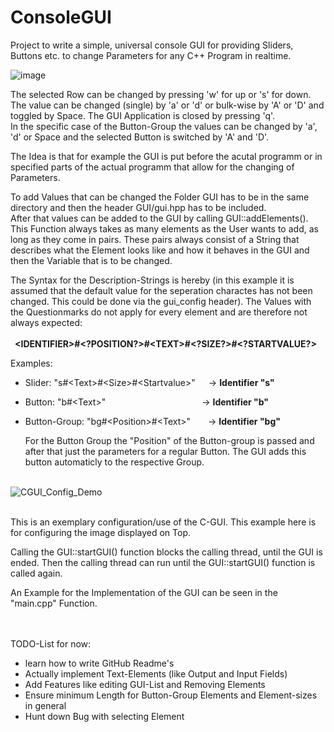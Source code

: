 # ConsoleGUI

Project to write a simple, universal console GUI for providing Sliders, Buttons etc. to change Parameters for any C++ Program in realtime.

![image](https://github.com/BerniSc/ConsoleGUI/assets/117440705/e3db5b00-819a-4c67-92f0-51fe1812a25e)

The selected Row can be changed by pressing 'w' for up or 's' for down. The value can be changed (single) by 'a' or 'd' or bulk-wise by 'A' or 'D' and toggled by Space.
The GUI Application is closed by pressing 'q'.<br>
In the specific case of the Button-Group the values can be changed by 'a', 'd' or Space and the selected Button is switched by 'A' and 'D'.<br> 

The Idea is that for example the GUI is put before the acutal programm or in specified parts of the actual programm that allow for the changing of Parameters.<br>

To add Values that can be changed the Folder GUI has to be in the same directory and then the header GUI/gui.hpp has to be included.<br>
After that values can be added to the GUI by calling GUI::addElements(). This Function always takes as many elements as the User wants to add, as long as they come in pairs. These pairs always consist of a String that describes what the Element looks like and how it behaves in the GUI and then the Variable that is to be changed.

The Syntax for the Description-Strings is hereby (in this example it is assumed that the default value for the seperation charactes has not been changed. This could be done via the gui_config header). The Values with the Questionmarks do not apply for every element and are therefore not always expected:
**<br><br>&ensp;\<IDENTIFIER>#\<?POSITION?>#\<TEXT>#\<?SIZE?>#\<?STARTVALUE?>**

Examples:
- Slider: "s#\<Text>#\<Size>#\<Startvalue>"&ensp;&ensp;&ensp;-> **Identifier "s"**
- Button: "b#\<Text>"&ensp;&ensp;&ensp;&ensp;&ensp;&ensp;&ensp;&ensp;&ensp;&ensp;&ensp;&ensp;&ensp;&ensp;&ensp;&ensp;&ensp;&ensp;&ensp;&ensp;&ensp;&ensp;-> **Identifier "b"**
- Button-Group: "bg#\<Position>#\<Text>"&ensp;&ensp;&ensp;&ensp;-> **Identifier "bg"**

  For the Button Group the "Position" of the Button-group is passed and after that just the parameters for a regular Button. The GUI adds this button automaticly to the respective Group.<br><br>
   
![CGUI_Config_Demo](https://github.com/BerniSc/ConsoleGUI/assets/117440705/b7e98377-745b-467e-a53a-8f42b16713da)

<br>This is an exemplary configuration/use of the C-GUI. This example here is for configuring the image displayed on Top.<br>

Calling the GUI::startGUI() function blocks the calling thread, until the GUI is ended. Then the calling thread can run until the GUI::startGUI() function is called again.<br>

An Example for the Implementation of the GUI can be seen in the "main.cpp" Function.<br><br><br>

TODO-List for now:
- learn how to write GitHub Readme's
- Actually implement Text-Elements (like Output and Input Fields)
- Add Features like editing GUI-List and Removing Elements
- Ensure minimum Length for Button-Group Elements and Element-sizes in general
- Hunt down Bug with selecting Element
